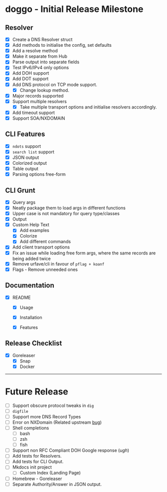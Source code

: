 # doggo - Initial Release Milestone

## Resolver
- [x] Create a DNS Resolver struct
- [x] Add methods to initialise the config, set defaults
- [x] Add a resolve method
- [x] Make it separate from Hub
- [x] Parse output into separate fields
- [x] Test IPv6/IPv4 only options
- [x] Add DOH support
- [x] Add DOT support
- [x] Add DNS protocol on TCP mode support.
  - [x] Change lookup method.
- [x] Major records supported
- [x] Support multiple resolvers
  - [x] Take multiple transport options and initialise resolvers accordingly. 
- [x] Add timeout support
- [x] Support SOA/NXDOMAIN

## CLI Features
- [x] `ndots` support
- [x] `search list` support
- [x] JSON output
- [x] Colorized output
- [x] Table output
- [x] Parsing options free-form

## CLI Grunt
- [x] Query args
- [x] Neatly package them to load args in different functions
- [x] Upper case is not mandatory for query type/classes
- [x] Output
- [x] Custom Help Text
  - [x] Add examples
  - [x] Colorize
  - [x] Add different commands
- [x] Add client transport options
- [x] Fix an issue while loading free form args, where the same records are being added twice
- [x] Remove urfave/cli in favour of `pflag + koanf`
- [x] Flags - Remove unneeded ones

## Documentation
- [x] README
  - [x] Usage
  - [x] Installation
  - [x] Features


## Release Checklist
- [x] Goreleaser
  - [x] Snap
  - [x] Docker
---
# Future Release

- [ ] Support obscure protocol tweaks in `dig`
- [ ] `digfile`
- [ ] Support more DNS Record Types
- [ ] Error on NXDomain (Related upstream [bug](https://github.com/miekg/dns/issues/1198))
- [ ] Shell completions
  - [ ] bash
  - [ ] zsh
  - [ ] fish
- [ ] Support non RFC Compliant DOH Google response (_ugh_)
- [ ] Add tests for Resolvers.
- [ ] Add tests for CLI Output. 
- [ ] Mkdocs init project
  - [ ] Custom Index (Landing Page)
- [ ] Homebrew - Goreleaser
- [ ] Separate Authority/Answer in JSON output.
